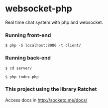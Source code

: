 # websocket-php

Real time chat system with php and websocket.


### Running front-end

```
$ php -S localhost:8080 -t client/
```

### Running back-end

```
$ cd server/

$ php index.php
```

### This project using the library Ratchet

Access docs in http://socketo.me/docs/
